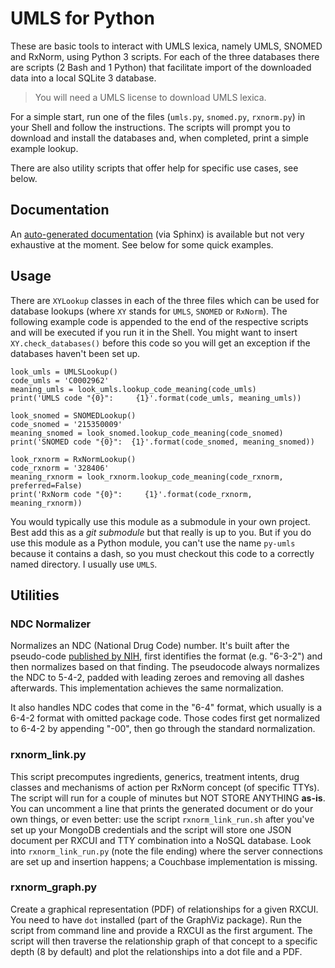 UMLS for Python
===============

These are basic tools to interact with UMLS lexica, namely UMLS, SNOMED and RxNorm, using Python 3 scripts.
For each of the three databases there are scripts (2 Bash and 1 Python) that facilitate import of the downloaded data into a local SQLite 3 database.

> You will need a UMLS license to download UMLS lexica.

For a simple start, run one of the files (`umls.py`, `snomed.py`, `rxnorm.py`) in your Shell and follow the instructions.
The scripts will prompt you to download and install the databases and, when completed, print a simple example lookup.

There are also utility scripts that offer help for specific use cases, see below.

Documentation
-------------

An [auto-generated documentation](http://chb.github.io/py-umls/) (via Sphinx) is available but not very exhaustive at the moment.
See below for some quick examples.

Usage
-----

There are `XYLookup` classes in each of the three files which can be used for database lookups (where `XY` stands for `UMLS`, `SNOMED` or `RxNorm`).
The following example code is appended to the end of the respective scripts and will be executed if you run it in the Shell.
You might want to insert `XY.check_databases()` before this code so you will get an exception if the databases haven't been set up.

    look_umls = UMLSLookup()
    code_umls = 'C0002962'
    meaning_umls = look_umls.lookup_code_meaning(code_umls)
    print('UMLS code "{0}":     {1}'.format(code_umls, meaning_umls))
    
    look_snomed = SNOMEDLookup()
    code_snomed = '215350009'
    meaning_snomed = look_snomed.lookup_code_meaning(code_snomed)
    print('SNOMED code "{0}":  {1}'.format(code_snomed, meaning_snomed))
    
    look_rxnorm = RxNormLookup()
    code_rxnorm = '328406'
    meaning_rxnorm = look_rxnorm.lookup_code_meaning(code_rxnorm, preferred=False)
    print('RxNorm code "{0}":     {1}'.format(code_rxnorm, meaning_rxnorm))

You would typically use this module as a submodule in your own project.
Best add this as a _git submodule_ but that really is up to you.
But if you do use this module as a Python module, you can't use the name `py-umls` because it contains a dash, so you must checkout this code to a correctly named directory.
I usually use `UMLS`.

Utilities
---------

### NDC Normalizer

Normalizes an NDC (National Drug Code) number.
It's built after the pseudo-code [published by NIH](http://www.nlm.nih.gov/research/umls/rxnorm/NDC_Normalization_Code.rtf), first identifies the format (e.g. "6-3-2") and then normalizes based on that finding.
The pseudocode always normalizes the NDC to 5-4-2, padded with leading zeroes and removing all dashes afterwards.
This implementation achieves the same normalization.

It also handles NDC codes that come in the "6-4" format, which usually is a 6-4-2 format with omitted package code.
Those codes first get normalized to 6-4-2 by appending "-00", then go through the standard normalization.

### rxnorm_link.py

This script precomputes ingredients, generics, treatment intents, drug classes and mechanisms of action per RxNorm concept (of specific TTYs).
The script will run for a couple of minutes but NOT STORE ANYTHING **as-is**.
You can uncomment a line that prints the generated document or do your own things, or even better:
use the script `rxnorm_link_run.sh` after you've set up your MongoDB credentials and the script will store one JSON document per RXCUI and TTY combination into a NoSQL database.
Look into `rxnorm_link_run.py` (note the file ending) where the server connections are set up and insertion happens; a Couchbase implementation is missing.

### rxnorm_graph.py

Create a graphical representation (PDF) of relationships for a given RXCUI.
You need to have `dot` installed (part of the GraphViz package).
Run the script from command line and provide a RXCUI as the first argument.
The script will then traverse the relationship graph of that concept to a specific depth (8 by default) and plot the relationships into a dot file and a PDF.
